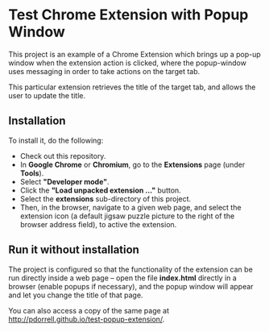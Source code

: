 Test Chrome Extension with Popup Window
=======================================

This project is an example of a Chrome Extension which brings up a pop-up window
when the extension action is clicked, where the popup-window uses messaging in order
to take actions on the target tab.

This particular extension retrieves the title of the target tab, and allows the user
to update the title.

Installation
------------

To install it, do the following:

* Check out this repository.
* In **Google Chrome** or **Chromium**, go to the **Extensions** page (under **Tools**).
* Select **"Developer mode"**.
* Click the **"Load unpacked extension ..."** button.
* Select the **extensions** sub-directory of this project.
* Then, in the browser, navigate to a given web page, and select the extension icon (a default jigsaw puzzle picture to the right of the browser address field), to active the extension.

Run it without installation
---------------------------

The project is configured so that the functionality of the extension can be run directly
inside a web page &ndash; open the file **index.html** directly in a browser (enable popups
if necessary), and the popup window will appear and let you change the title of that page.

You can also access a copy of the same page at http://pdorrell.github.io/test-popup-extension/.
